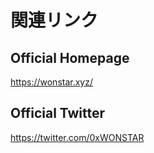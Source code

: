 # 関連リンク

## Official Homepage

<https://wonstar.xyz/>

## Official Twitter

<https://twitter.com/0xWONSTAR>
